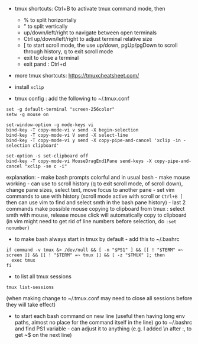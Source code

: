 * tmux shortcuts: Ctrl+B to activate tmux command mode, then
	- % to split horizontally
	- " to split vertically
	- up/down/left/right to navigate between open terminals
	- Ctrl up/down/left/right to adjust terminal relative size
	- [ to start scroll mode, the use up/down, pgUp/pgDown to scroll through history, 
	q to exit scroll mode
	- exit to close a terminal
	- exit pand : Ctrl+d

* more tmux shortcuts:
https://tmuxcheatsheet.com/

* install ```xclip```

* tmux config : add the following to ~/.tmux.conf
```
set -g default-terminal "screen-256color"
setw -g mouse on

set-window-option -g mode-keys vi
bind-key -T copy-mode-vi v send -X begin-selection
bind-key -T copy-mode-vi V send -X select-line
bind-key -T copy-mode-vi y send -X copy-pipe-and-cancel 'xclip -in -selection clipboard'

set-option -s set-clipboard off
bind-key -T copy-mode-vi MouseDragEnd1Pane send-keys -X copy-pipe-and-cancel "xclip -se c -i"
```
explanation:
	- make bash prompts colorful and in usual bash
	- make mouse working - can use to scroll history (q to exit scroll mode, of scroll down), change pane sizes, select text, move focus to another pane
	- set vim commands to use with history (scroll mode active with scroll or ```Ctrl+B [``` then can use vim to find and select smth in the bash pane history)
	- last 2 commands make possible mouse copying to clipboard from tmux : select smth with mouse, release mouse click will automatically copy to clipboard
	(in vim might need to get rid of line numbers before selection, do ```:set nonumber```)


* to make bash always start in tmux by default - add this to ~/.bashrc
```
if command -v tmux &> /dev/null && [ -n "$PS1" ] && [[ ! "$TERM" =~ screen ]] && [[ ! "$TERM" =~ tmux ]] && [ -z "$TMUX" ]; then
  exec tmux
fi
```

* to list all tmux sessions
```
tmux list-sessions
```
(when making change to ~/.tmux.conf may need to close all sessions before they will take effect)

* to start each bash command on new line (useful then having long env paths, almost no place for the command itself in the line)
go to ~/.bashrc and find PS1 variable - can adjust it to anything (e.g. I added \n after :, to get ~$ on the next line)

